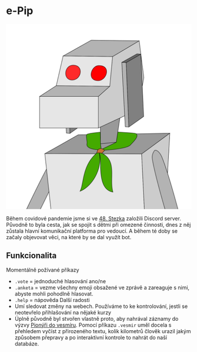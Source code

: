# e-Pip

![](graphics/e-pip.svg)

Během covidové pandemie jsme si ve [48. Stezka](https://stezka.org/) založili Discord server. Původně to byla cesta, jak se spojit s dětmi při omezené činnosti, dnes z něj zůstala hlavní komunikační platforma pro vedoucí. A během té doby se začaly objevovat věci, na které by se dal využít bot.

## Funkcionalita
Momentálně požívané příkazy
  - `.vote` = jednoduché hlasování ano/ne
  - `.anketa` = vezme všechny emoji obsažené ve zprávě a zareaguje s nimi, abyste mohli pohodlně hlasovat.
  - `.help` = nápověda
Další radosti
  - Umí sledovat změny na webech. Používáme to ke kontrolování, jestli se neotevřelo přihlašování na nějaké kurzy
  - Úplně původně byl stvořen vlastně proto, aby nahrával záznamy do výzvy [Pionýři do vesmíru](https://dovesmiru.pionyr.cz/). Pomocí příkazu `.vesmir` uměl docela s přehledem vyčíst z přirozeného textu, kolik kilometrů člověk urazil jakým způsobem přepravy a po interaktivní kontrole to nahrát do naší databáze.
